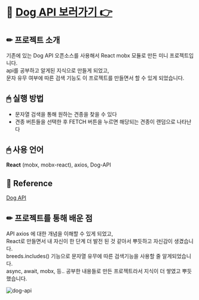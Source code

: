 # 🔗 [Dog API 보러가기 👉](https://mireyhgnay.github.io/dog-api/)

## ✏ 프로젝트 소개
기존에 있는 Dog API 오픈소스를 사용해서 React mobx 모듈로 만든 미니 프로젝트입니다.  
api를 공부하고 알게된 지식으로 만들게 되었고,  
문자 유무 여부에 따른 검색 기능도 이 프로젝트를 만들면서 할 수 있게 되었습니다.  

## 🖱 실행 방법
* 문자열 검색을 통해 원하는 견종을 찾을 수 있다
* 견종 버튼들을 선택한 후 FETCH 버튼을 누르면 해당되는 견종이 랜덤으로 나타난다

## 🖱 사용 언어
**React** (mobx, mobx-react), axios, Dog-API

## 📎 Reference
[Dog API](https://dog.ceo/dog-api/)

## ✏ 프로젝트를 통해 배운 점
API axios 에 대한 개념을 이해할 수 있게 되었고,  
React로 만들면서 내 자신이 한 단계 더 발전 된 것 같아서 뿌듯하고 자신감이 생겼습니다.    
breeds.includes() 기능으로 문자열 유무에 따른 검색기능을 사용할 줄 알게되었습니다.  
async, await, mobx, 등.. 공부한 내용들로 만든 프로젝트라서 지식이 더 쌓였고 뿌듯했습니다.


![dog-api](https://user-images.githubusercontent.com/111990266/190329066-54d6b288-0c98-447b-b689-2bd3bccd0e60.gif)
